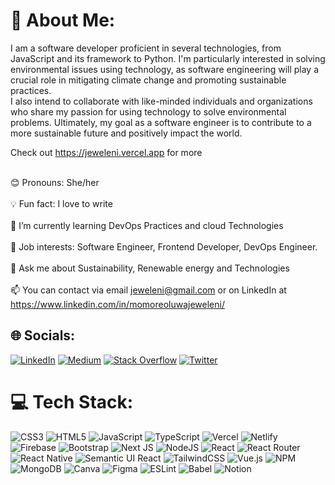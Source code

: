 # 💫 About Me:
I am a software developer proficient in several technologies, from JavaScript and its framework to Python. I'm particularly interested in solving environmental issues using technology, as software engineering will play a crucial role in mitigating climate change and promoting sustainable practices. <br>I also intend to collaborate with like-minded individuals and organizations who share my passion for using technology to solve environmental problems. Ultimately, my goal as a software engineer is to contribute to a more sustainable future and positively impact the world. <br>

Check out https://jeweleni.vercel.app for more

<br>😊 Pronouns: She/her<br>
<br>💡 Fun fact: I love to write<br>
<br>🌱 I’m currently learning DevOps Practices and cloud Technologies<br>
<br>💼 Job interests: Software Engineer, Frontend Developer, DevOps Engineer.<br>
<br>💬 Ask me about Sustainability, Renewable energy and Technologies<br>
<br>📫 You can contact via email jeweleni@gmail.com or on LinkedIn at https://www.linkedin.com/in/momoreoluwajeweleni/ <br>


## 🌐 Socials:
[![LinkedIn](https://img.shields.io/badge/LinkedIn-%230077B5.svg?logo=linkedin&logoColor=white)](https://linkedin.com/in/https://www.linkedin.com/in/momoreoluwajeweleni/) [![Medium](https://img.shields.io/badge/Medium-12100E?logo=medium&logoColor=white)](https://medium.com/@@EMJCREATES) [![Stack Overflow](https://img.shields.io/badge/-Stackoverflow-FE7A16?logo=stack-overflow&logoColor=white)](https://stackoverflow.com/users/https://stackoverflow.com/users/20822151/emjcreates) [![Twitter](https://img.shields.io/badge/Twitter-%231DA1F2.svg?logo=Twitter&logoColor=white)](https://twitter.com/@jeweleni_diva) 


# 💻 Tech Stack:
![CSS3](https://img.shields.io/badge/css3-%231572B6.svg?style=plastic&logo=css3&logoColor=white) ![HTML5](https://img.shields.io/badge/html5-%23E34F26.svg?style=plastic&logo=html5&logoColor=white) ![JavaScript](https://img.shields.io/badge/javascript-%23323330.svg?style=plastic&logo=javascript&logoColor=%23F7DF1E) ![TypeScript](https://img.shields.io/badge/typescript-%23007ACC.svg?style=plastic&logo=typescript&logoColor=white) ![Vercel](https://img.shields.io/badge/vercel-%23000000.svg?style=plastic&logo=vercel&logoColor=white) ![Netlify](https://img.shields.io/badge/netlify-%23000000.svg?style=plastic&logo=netlify&logoColor=#00C7B7) ![Firebase](https://img.shields.io/badge/firebase-%23039BE5.svg?style=plastic&logo=firebase) ![Bootstrap](https://img.shields.io/badge/bootstrap-%23563D7C.svg?style=plastic&logo=bootstrap&logoColor=white) ![Next JS](https://img.shields.io/badge/Next-black?style=plastic&logo=next.js&logoColor=white) ![NodeJS](https://img.shields.io/badge/node.js-6DA55F?style=plastic&logo=node.js&logoColor=white) ![React](https://img.shields.io/badge/react-%2320232a.svg?style=plastic&logo=react&logoColor=%2361DAFB) ![React Router](https://img.shields.io/badge/React_Router-CA4245?style=plastic&logo=react-router&logoColor=white) ![React Native](https://img.shields.io/badge/react_native-%2320232a.svg?style=plastic&logo=react&logoColor=%2361DAFB) ![Semantic UI React](https://img.shields.io/badge/Semantic%20UI%20React-%2335BDB2.svg?style=plastic&logo=SemanticUIReact&logoColor=white) ![TailwindCSS](https://img.shields.io/badge/tailwindcss-%2338B2AC.svg?style=plastic&logo=tailwind-css&logoColor=white) ![Vue.js](https://img.shields.io/badge/vuejs-%2335495e.svg?style=plastic&logo=vuedotjs&logoColor=%234FC08D) ![NPM](https://img.shields.io/badge/NPM-%23000000.svg?style=plastic&logo=npm&logoColor=white) ![MongoDB](https://img.shields.io/badge/MongoDB-%234ea94b.svg?style=plastic&logo=mongodb&logoColor=white) ![Canva](https://img.shields.io/badge/Canva-%2300C4CC.svg?style=plastic&logo=Canva&logoColor=white) 	![Figma](https://img.shields.io/badge/figma-%23F24E1E.svg?style=plastic&logo=figma&logoColor=white) ![ESLint](https://img.shields.io/badge/ESLint-4B3263?style=plastic&logo=eslint&logoColor=white) ![Babel](https://img.shields.io/badge/Babel-F9DC3e?style=plastic&logo=babel&logoColor=black) ![Notion](https://img.shields.io/badge/Notion-%23000000.svg?style=plastic&logo=notion&logoColor=white)
<!-- # 📊 GitHub Stats:
![](https://github-readme-stats.vercel.app/api?username=jeweleni&theme=dark&hide_border=false&include_all_commits=false&count_private=false)<br/>
![](https://github-readme-streak-stats.herokuapp.com/?user=jeweleni&theme=dark&hide_border=false)<br/>
![](https://github-readme-stats.vercel.app/api/top-langs/?username=jeweleni&theme=dark&hide_border=false&include_all_commits=false&count_private=false&layout=compact) -->



  
<!-- Proudly created with GPRM ( https://gprm.itsvg.in ) -->
